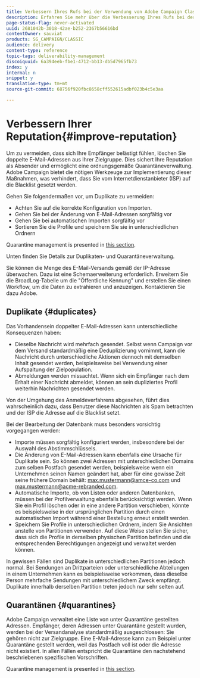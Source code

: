 ```yaml
---
title: Verbessern Ihres Rufs bei der Verwendung von Adobe Campaign Classic
description: Erfahren Sie mehr über die Verbesserung Ihres Rufs bei der Verwendung von Adobe Campaign Classic.
page-status-flag: never-activated
uuid: 2681042b-3018-42ae-b252-2367b56616bd
contentOwner: sauviat
products: SG_CAMPAIGN/CLASSIC
audience: delivery
content-type: reference
topic-tags: deliverability-management
discoiquuid: 6a394eeb-fbe1-4712-bb13-db5d7965fb73
index: y
internal: n
snippet: y
translation-type: tm+mt
source-git-commit: 68756f920fbc8658cff552615adbf023b4c5e3aa

---
```



# Verbessern Ihrer Reputation{#improve-reputation}

Um zu vermeiden, dass sich Ihre Empfänger belästigt fühlen, löschen Sie doppelte E-Mail-Adressen aus Ihrer Zielgruppe. Dies sichert Ihre Reputation als Absender und ermöglicht eine ordnungsgemäße Quarantäneverwaltung. Adobe Campaign bietet die nötigen Werkzeuge zur Implementierung dieser Maßnahmen, was verhindert, dass Sie vom Internetdienstanbieter (ISP) auf die Blacklist gesetzt werden.

Gehen Sie folgendermaßen vor, um Duplikate zu vermeiden:

* Achten Sie auf die korrekte Konfiguration von Importen.
* Gehen Sie bei der Änderung von E-Mail-Adressen sorgfältig vor
* Gehen Sie bei automatischen Importen sorgfältig vor
* Sortieren Sie die Profile und speichern Sie sie in unterschiedlichen Ordnern

Quarantine management is presented in [this section](../../delivery/using/understanding-quarantine-management.md).

Unten finden Sie Details zur Duplikaten- und Quarantäneverwaltung.

Sie können die Menge des E-Mail-Versands gemäß der IP-Adresse überwachen. Dazu ist eine Schemaerweiterung erforderlich. Erweitern Sie die BroadLog-Tabelle um die &quot;Öffentliche Kennung&quot; und erstellen Sie einen Workflow, um die Daten zu extrahieren und anzuzeigen. Kontaktieren Sie dazu Adobe.

## Duplikate {#duplicates}

Das Vorhandensein doppelter E-Mail-Adressen kann unterschiedliche Konsequenzen haben:

* Dieselbe Nachricht wird mehrfach gesendet. Selbst wenn Campaign vor dem Versand standardmäßig eine Deduplizierung vornimmt, kann die Nachricht durch unterschiedliche Aktionen dennoch mit demselben Inhalt gesendet werden, beispielsweise bei Verwendung einer Aufspaltung der Zielpopulation.
* Abmeldungen werden missachtet. Wenn sich ein Empfänger nach dem Erhalt einer Nachricht abmeldet, können an sein dupliziertes Profil weiterhin Nachrichten gesendet werden.

Von der Umgehung des Anmeldeverfahrens abgesehen, führt dies wahrscheinlich dazu, dass Benutzer diese Nachrichten als Spam betrachten und der ISP die Adresse auf die Blacklist setzt.

Bei der Bearbeitung der Datenbank muss besonders vorsichtig vorgegangen werden:

* Importe müssen sorgfältig konfiguriert werden, insbesondere bei der Auswahl des Abstimmschlüssels.
* Die Änderung von E-Mail-Adressen kann ebenfalls eine Ursache für Duplikate sein. So können zwei Adressen mit unterschiedlichen Domains zum selben Postfach gesendet werden, beispielsweise wenn ein Unternehmen seinen Namen geändert hat, aber für eine gewisse Zeit seine frühere Domain behält: max.mustermann@amce-co.com und max.mustermann@acme-rebranded.com.
* Automatische Importe, ob von Listen oder anderen Datenbanken, müssen bei der Profilverwaltung ebenfalls berücksichtigt werden. Wenn Sie ein Profil löschen oder in eine andere Partition verschieben, könnte es beispielsweise in der ursprünglichen Partition durch einen automatischen Import während einer Bestellung erneut erstellt werden.
* Speichern Sie Profile in unterschiedlichen Ordnern, indem Sie Ansichten anstelle von Partitionen verwenden. Auf diese Weise stellen Sie sicher, dass sich die Profile in derselben physischen Partition befinden und die entsprechenden Berechtigungen angezeigt und verwaltet werden können.

In gewissen Fällen sind Duplikate in unterschiedlichen Partitionen jedoch normal. Bei Sendungen an Drittparteien oder unterschiedliche Abteilungen in einem Unternehmen kann es beispielsweise vorkommen, dass dieselbe Person mehrfache Sendungen mit unterschiedlichem Zweck empfängt. Duplikate innerhalb derselben Partition treten jedoch nur sehr selten auf.

## Quarantänen {#quarantines}

Adobe Campaign verwaltet eine Liste von unter Quarantäne gestellten Adressen. Empfänger, deren Adressen unter Quarantäne gestellt wurden, werden bei der Versandanalyse standardmäßig ausgeschlossen: Sie gehören nicht zur Zielgruppe. Eine E-Mail-Adresse kann zum Beispiel unter Quarantäne gestellt werden, weil das Postfach voll ist oder die Adresse nicht existiert. In allen Fällen entspricht die Quarantäne den nachstehend beschriebenen spezifischen Vorschriften.

Quarantine management is presented in [this section](../../delivery/using/understanding-quarantine-management.md).